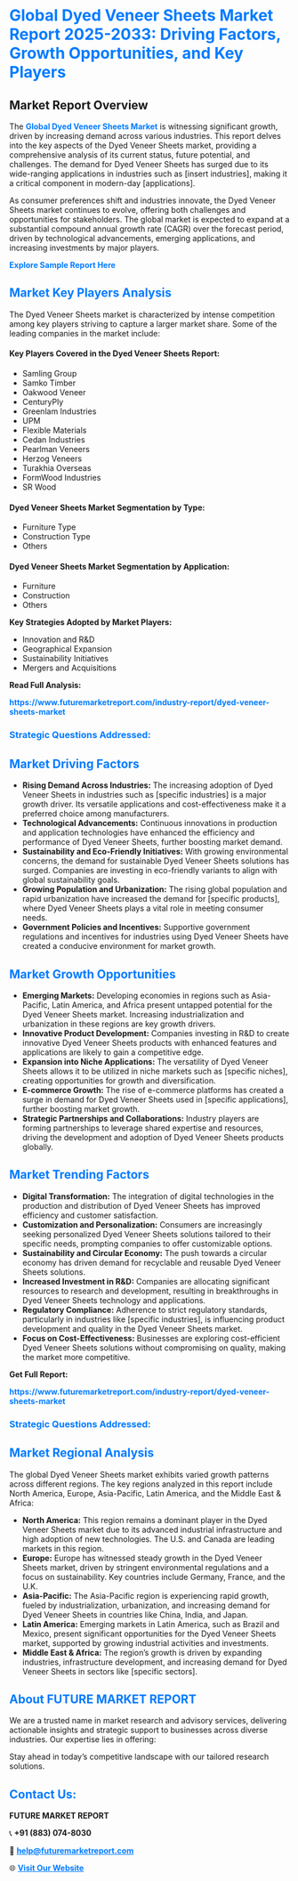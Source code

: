 <h1 style="color: #007BFF;">Global Dyed Veneer Sheets Market Report 2025-2033: Driving Factors, Growth Opportunities, and Key Players</h1>

<section id="overview">
<h2>Market Report Overview</h2>
<p>The <a href="https://www.futuremarketreport.com/industry-report/dyed-veneer-sheets-market" style="color: #007BFF; text-decoration: none;"><strong>Global Dyed Veneer Sheets Market</strong></a> is witnessing significant growth, driven by increasing demand across various industries. This report delves into the key aspects of the Dyed Veneer Sheets market, providing a comprehensive analysis of its current status, future potential, and challenges. The demand for Dyed Veneer Sheets has surged due to its wide-ranging applications in industries such as [insert industries], making it a critical component in modern-day [applications].</p>
<p>As consumer preferences shift and industries innovate, the Dyed Veneer Sheets market continues to evolve, offering both challenges and opportunities for stakeholders. The global market is expected to expand at a substantial compound annual growth rate (CAGR) over the forecast period, driven by technological advancements, emerging applications, and increasing investments by major players.</p>
</section>

<section id="overview">
<p><a href="https://www.futuremarketreport.com/request-sample/reportId=37049" style="color: #007BFF; text-decoration: none;"><strong>Explore Sample Report Here</strong></a></p>
</section>

<section id="key-players">
<h2 style="color: #007BFF;">Market Key Players Analysis</h2>
<p>The Dyed Veneer Sheets market is characterized by intense competition among key players striving to capture a larger market share. Some of the leading companies in the market include:</p>
<h4>Key Players Covered in the Dyed Veneer Sheets Report:</h4>
<ul><li>Samling Group</li><li>Samko Timber</li><li>Oakwood Veneer</li><li>CenturyPly</li><li>Greenlam Industries</li><li>UPM</li><li>Flexible Materials</li><li>Cedan Industries</li><li>Pearlman Veneers</li><li>Herzog Veneers</li><li>Turakhia Overseas</li><li>FormWood Industries</li><li>SR Wood</li></ul>
<h4>Dyed Veneer Sheets Market Segmentation by Type:</h4>
<ul><li>Furniture Type</li><li>Construction Type</li><li>Others</li></ul>

<h4>Dyed Veneer Sheets Market Segmentation by Application:</h4>
<ul><li>Furniture</li><li>Construction</li><li>Others</li></ul>
<p><strong>Key Strategies Adopted by Market Players:</strong></p>
<ul>
<li>Innovation and R&D</li>
<li>Geographical Expansion</li>
<li>Sustainability Initiatives</li>
<li>Mergers and Acquisitions</li>
</ul>
</section>

<section>
<p><strong>Read Full Analysis: </strong></p><a href="https://www.futuremarketreport.com/industry-report/dyed-veneer-sheets-market" style="color: #007BFF; text-decoration: none;"><strong>https://www.futuremarketreport.com/industry-report/dyed-veneer-sheets-market</strong></a>
<h3 style="color: #007BFF;">Strategic Questions Addressed:</h3>
</section>

<section id="driving-factors">
<h2 style="color: #007BFF;">Market Driving Factors</h2>
<ul>
<li><strong>Rising Demand Across Industries:</strong> The increasing adoption of Dyed Veneer Sheets in industries such as [specific industries] is a major growth driver. Its versatile applications and cost-effectiveness make it a preferred choice among manufacturers.</li>
<li><strong>Technological Advancements:</strong> Continuous innovations in production and application technologies have enhanced the efficiency and performance of Dyed Veneer Sheets, further boosting market demand.</li>
<li><strong>Sustainability and Eco-Friendly Initiatives:</strong> With growing environmental concerns, the demand for sustainable Dyed Veneer Sheets solutions has surged. Companies are investing in eco-friendly variants to align with global sustainability goals.</li>
<li><strong>Growing Population and Urbanization:</strong> The rising global population and rapid urbanization have increased the demand for [specific products], where Dyed Veneer Sheets plays a vital role in meeting consumer needs.</li>
<li><strong>Government Policies and Incentives:</strong> Supportive government regulations and incentives for industries using Dyed Veneer Sheets have created a conducive environment for market growth.</li>
</ul>
</section>

<section id="growth-opportunities">
<h2 style="color: #007BFF;">Market Growth Opportunities</h2>
<ul>
<li><strong>Emerging Markets:</strong> Developing economies in regions such as Asia-Pacific, Latin America, and Africa present untapped potential for the Dyed Veneer Sheets market. Increasing industrialization and urbanization in these regions are key growth drivers.</li>
<li><strong>Innovative Product Development:</strong> Companies investing in R&D to create innovative Dyed Veneer Sheets products with enhanced features and applications are likely to gain a competitive edge.</li>
<li><strong>Expansion into Niche Applications:</strong> The versatility of Dyed Veneer Sheets allows it to be utilized in niche markets such as [specific niches], creating opportunities for growth and diversification.</li>
<li><strong>E-commerce Growth:</strong> The rise of e-commerce platforms has created a surge in demand for Dyed Veneer Sheets used in [specific applications], further boosting market growth.</li>
<li><strong>Strategic Partnerships and Collaborations:</strong> Industry players are forming partnerships to leverage shared expertise and resources, driving the development and adoption of Dyed Veneer Sheets products globally.</li>
</ul>
</section>

<section id="trending-factors">
<h2 style="color: #007BFF;">Market Trending Factors</h2>
<ul>
<li><strong>Digital Transformation:</strong> The integration of digital technologies in the production and distribution of Dyed Veneer Sheets has improved efficiency and customer satisfaction.</li>
<li><strong>Customization and Personalization:</strong> Consumers are increasingly seeking personalized Dyed Veneer Sheets solutions tailored to their specific needs, prompting companies to offer customizable options.</li>
<li><strong>Sustainability and Circular Economy:</strong> The push towards a circular economy has driven demand for recyclable and reusable Dyed Veneer Sheets solutions.</li>
<li><strong>Increased Investment in R&D:</strong> Companies are allocating significant resources to research and development, resulting in breakthroughs in Dyed Veneer Sheets technology and applications.</li>
<li><strong>Regulatory Compliance:</strong> Adherence to strict regulatory standards, particularly in industries like [specific industries], is influencing product development and quality in the Dyed Veneer Sheets market.</li>
<li><strong>Focus on Cost-Effectiveness:</strong> Businesses are exploring cost-efficient Dyed Veneer Sheets solutions without compromising on quality, making the market more competitive.</li>
</ul>
</section>

<section>
<p><strong>Get Full Report: </strong></p><a href="https://www.futuremarketreport.com/industry-report/dyed-veneer-sheets-market" style="color: #007BFF; text-decoration: none;"><strong>https://www.futuremarketreport.com/industry-report/dyed-veneer-sheets-market</strong></a>
<h3 style="color: #007BFF;">Strategic Questions Addressed:</h3>
</section>


<section id="regional-analysis">
<h2 style="color: #007BFF;">Market Regional Analysis</h2>
<p>The global Dyed Veneer Sheets market exhibits varied growth patterns across different regions. The key regions analyzed in this report include North America, Europe, Asia-Pacific, Latin America, and the Middle East & Africa:</p>
<ul>
<li><strong>North America:</strong> This region remains a dominant player in the Dyed Veneer Sheets market due to its advanced industrial infrastructure and high adoption of new technologies. The U.S. and Canada are leading markets in this region.</li>
<li><strong>Europe:</strong> Europe has witnessed steady growth in the Dyed Veneer Sheets market, driven by stringent environmental regulations and a focus on sustainability. Key countries include Germany, France, and the U.K.</li>
<li><strong>Asia-Pacific:</strong> The Asia-Pacific region is experiencing rapid growth, fueled by industrialization, urbanization, and increasing demand for Dyed Veneer Sheets in countries like China, India, and Japan.</li>
<li><strong>Latin America:</strong> Emerging markets in Latin America, such as Brazil and Mexico, present significant opportunities for the Dyed Veneer Sheets market, supported by growing industrial activities and investments.</li>
<li><strong>Middle East & Africa:</strong> The region’s growth is driven by expanding industries, infrastructure development, and increasing demand for Dyed Veneer Sheets in sectors like [specific sectors].</li>
</ul>
</section>

<footer>
<h2 style="color: #007BFF;">About FUTURE MARKET REPORT</h2>
<p>We are a trusted name in market research and advisory services, delivering actionable insights and strategic support to businesses across diverse industries. Our expertise lies in offering:</p>

<p>Stay ahead in today’s competitive landscape with our tailored research solutions.</p>

<h2 style="color: #007BFF;">Contact Us:</h2>
<p><strong>FUTURE MARKET REPORT</strong></p>
<p>📞 <strong>+91 (883) 074-8030</strong></p>
<p>📧 <strong><a href="mailto:help@futuremarketreport.com" style="color: #007BFF;">help@futuremarketreport.com</a></strong></p>
<p>🌐 <strong><a href="https://www.futuremarketreport.com/" style="color: #007BFF;">Visit Our Website</a></strong></p>
</footer>